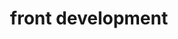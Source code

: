 ---
category: [front] #Category ID.
hue: var(--c-themeHueOrange) #Category hue. See note [1].
title: front development #Category title.
description: front development
---